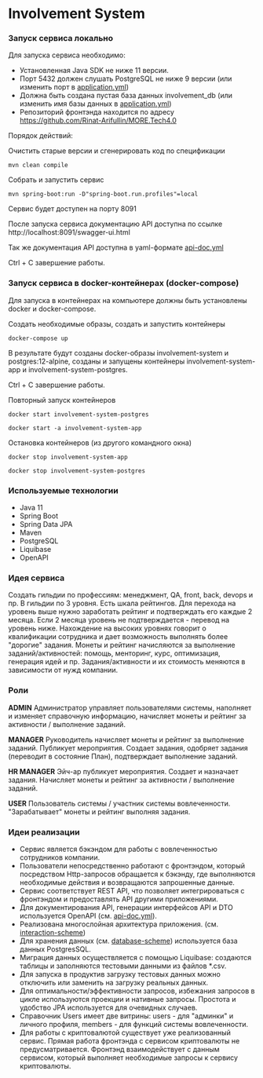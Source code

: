 # Involvement System

### Запуск сервиса локально
Для запуска сервиса необходимо:
* Установленная Java SDK не ниже 11 версии.
* Порт 5432 должен слушать PostgreSQL не ниже 9 версии
  (или изменить порт в [application.yml](src/main/resources/application.yml))
* Должна быть создана пустая база данных involvement_db
  (или изменить имя базы данных в [application.yml](src/main/resources/application.yml))
* Репозиторий фронтэнда находится по адресу https://github.com/Rinat-Arifullin/MORE.Tech4.0

Порядок действий:

Очистить старые версии и сгенерировать код по спецификации

```mvn clean compile```

Собрать и запустить сервис

```mvn spring-boot:run -D"spring-boot.run.profiles"=local```

Сервис будет доступен на порту 8091

После запуска сервиса документацию API доступна 
по ссылке http://localhost:8091/swagger-ui.html

Так же документация API доступна в yaml-формате [api-doc.yml](src/main/resources/static/api-doc.yml)

Ctrl + C завершение работы.

### Запуск сервиса в docker-контейнерах (docker-compose)

Для запуска в контейнерах на компьютере должны быть установлены docker и docker-compose.

Создать необходимые образы, создать и запустить контейнеры

```docker-compose up```

В результате будут созданы docker-образы involvement-system и postgres:12-alpine,
созданы и запущены контейнеры involvement-system-app и involvement-system-postgres.

Ctrl + C завершение работы.

Повторный запуск контейнеров 

```docker start involvement-system-postgres```

```docker start -а involvement-system-app```

Остановка контейнеров (из другого командного окна) 

```docker stop involvement-system-app```

```docker stop involvement-system-postgres```

### Используемые технологии
* Java 11
* Spring Boot
* Spring Data JPA
* Maven
* PostgreSQL
* Liquibase
* OpenAPI

### Идея сервиса
Создать гильдии по профессиям: менеджмент, QA, front, back, devops и пр. 
В гильдии по 3 уровня. Есть шкала рейтингов. 
Для перехода на уровень выше нужно заработать рейтинг 
и подтверждать его каждые 2 месяца. 
Если 2 месяца уровень не подтверждается - перевод на уровень ниже. 
Нахождение на высоких уровнях говорит о квалификации сотрудника 
и дает возможность выполнять более "дорогие" задания. 
Монеты и рейтинг начисляются за выполнение заданий/активностей: 
помощь, менторинг, курс, оптимизация, генерация идей и пр. 
Задания/активности и их стоимость меняются в зависимости от нужд компании.

### Роли

**ADMIN** Администратор управляет пользователями системы, 
наполняет и изменяет справочную информацию, 
начисляет монеты и рейтинг за активности / выполнение заданий.  

**MANAGER** Руководитель начисляет монеты и рейтинг за выполнение заданий.
Публикует мероприятия.
Создает задания, одобряет задания (переводит в состояние План),
подтверждает выполнение заданий.

**HR MANAGER** Эйч-ар публикует мероприятия.
Создает и назначает задания. 
Начисляет монеты и рейтинг за активности / выполнение заданий.

**USER** Пользователь системы / участник системы вовлеченности.
"Зарабатывает" монеты и рейтинг выполняя задания.

### Идеи реализации
* Сервис является бэкэндом для работы с вовлеченностью сотрудников компании.
* Пользователи непосредственно работают с фронтэндом, 
который посредством Http-запросов обращается к бэкэнду,
где выполняются необходимые действия и возвращаются
запрошенные данные.
* Сервис соответствует REST API, что позволяет интегрироваться
с фронтэндом и предоставлять API другими приложениями.
* Для документирования API, генерации интерфейсов API и DTO используется OpenAPI
  (см. [api-doc.yml](src/main/resources/static/api-doc.yml)).
* Реализована многослойная архитектура приложения.
  (см. [interaction-scheme](files/interaction-scheme.md))
* Для хранения данных (см. [database-scheme](files/database-scheme.md)) 
используется база данных PostgresSQL.
* Миграция данных осуществляется с помощью Liquibase: создаются таблицы 
и заполняются тестовыми данными из файлов *.csv. 
* Для запуска в продуктив загрузку тестовых данных можно отключить 
или заменить на загрузку реальных данных.
* Для оптимальности/эффективности запросов,
избежания запросов в цикле 
используются проекции и нативные запросы.
Простота и удобство JPA используется для очевидных случаев.
* Справочник Users имеет две витрины: 
users - для "админки" и личного профиля,
members - для функций системы вовлеченности.
* Для работы с криптовалютой существует уже реализованный сервис.
Прямая работа фронтэнда с сервисом криптовалюты не предусматривается. 
Фронтэнд взаимодействует с данным сервисом, 
который выполняет необходимые запросы к сервису криптовалюты.
